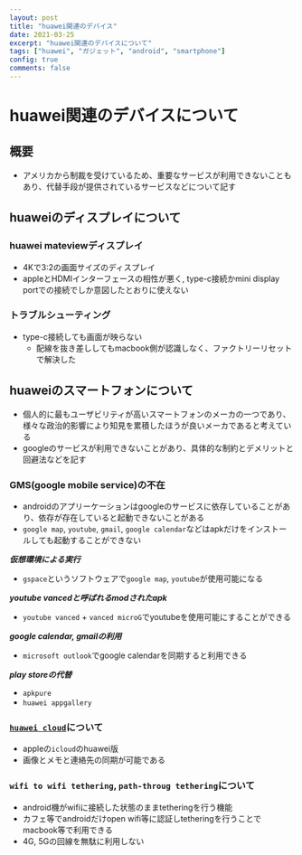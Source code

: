 ```yaml
---
layout: post
title: "huawei関連のデバイス"
date: 2021-03-25
excerpt: "huawei関連のデバイスについて"
tags: ["huawei", "ガジェット", "android", "smartphone"]
config: true
comments: false
---
```


# huawei関連のデバイスについて

## 概要
 - アメリカから制裁を受けているため、重要なサービスが利用できないこともあり、代替手段が提供されているサービスなどについて記す

## huaweiのディスプレイについて
 
### huawei mateviewディスプレイ
 - 4Kで3:2の画面サイズのディスプレイ
 - appleとHDMIインターフェースの相性が悪く, type-c接続かmini display portでの接続でしか意図したとおりに使えない

### トラブルシューティング　
 - type-c接続しても画面が映らない
   - 配線を抜き差ししてもmacbook側が認識しなく、ファクトリーリセットで解決した

## huaweiのスマートフォンについて
 - 個人的に最もユーザビリティが高いスマートフォンのメーカの一つであり、様々な政治的影響により知見を累積したほうが良いメーカであると考えている
 - googleのサービスが利用できないことがあり、具体的な制約とデメリットと回避法などを記す
 
### GMS(google mobile service)の不在
 - androidのアプリーケーションはgoogleのサービスに依存していることがあり、依存が存在していると起動できないことがある  
 - `google map`, `youtube`, `gmail`, `google calendar`などはapkだけをインストールしても起動することができない  

***仮想環境による実行***  
 - `gspace`というソフトウェアで`google map`, `youtube`が使用可能になる

***youtube vancedと呼ばれるmodされたapk***  
 - `youtube vanced` + `vanced microG`でyoutubeを使用可能にすることができる

***google calendar, gmailの利用***
 - `microsoft outlook`でgoogle calendarを同期すると利用できる

***play storeの代替***  
 - `apkpure`
 - `huawei appgallery`

### [`huawei cloud`](https://cloud.huawei.com/)について
 - appleの`icloud`のhuawei版  
 - 画像とメモと連絡先の同期が可能である  

### `wifi to wifi tethering`, `path-throug tethering`について
 - android機がwifiに接続した状態のままtetheringを行う機能
 - カフェ等でandroidだけopen wifi等に認証しtetheringを行うことでmacbook等で利用できる
 - 4G, 5Gの回線を無駄に利用しない

